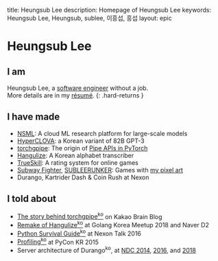 title: Heungsub Lee
description: Homepage of Heungsub Lee
keywords: Heungsub Lee, Heungsub, sublee, 이흥섭, 흥섭
layout: epic

Heungsub Lee
============

I am
----

Heungsub Lee, a [software engineer][] without a job.
<br />
More details are in my [résumé](/resume/).
{: .hard-returns }

[software engineer]: https://github.com/sublee

I have made
-----------

- [NSML][]: A cloud ML research platform for large-scale models
- [HyperCLOVA][]: a Korean variant of 82B GPT-3
- [torchgpipe][]: The origin of [Pipe APIs in PyTorch][pytorch-pipe]
- [Hangulize][]: A Korean alphabet transcriber
- [TrueSkill][]: A rating system for online games
- [Subway Fighter][], [SUBLEERUNKER][]: Games with [my pixel art][DeviantArt]
- Durango, Kartrider Dash & Coin Rush at Nexon

[nsml]:           https://ai.nsml.navercorp.com/
[hyperclova]:     https://arxiv.org/abs/2109.04650
[torchgpipe]:     https://torchgpipe.readthedocs.io/
[pytorch-pipe]:   https://pytorch.org/docs/1.8.0/pipeline.html
[hangulize]:      https://hangulize.org/
[trueskill]:      https://trueskill.org/
[subway fighter]: https://yeonghoey.itch.io/subway-fighter
[subleerunker]:   /runker/
[deviantart]:     https://www.deviantart.com/sublee

I told about
------------

- [The story behind torchgpipe<sup>ko</sup>][torchgpipe-blog] on Kakao Brain Blog
- [Remake of Hangulize<sup>ko</sup>][gokr1808] at Golang Korea Meetup 2018 and Naver D2
- [Python Survival Guide<sup>ko</sup>][nxtk16] at Nexon Talk 2016
- [Profiling<sup>ko</sup>][pycon15] at PyCon KR 2015
- Server architecture of Durango<sup>ko</sup>, at [NDC 2014][ndc14], [2016][ndc16], and [2018][ndc18]

[torchgpipe-blog]: https://web.archive.org/web/20211020112459/https://kakaobrain.com/blog/66
[gokr1808]: https://subl.ee/~gokr1808
[nxtk16]:   https://subl.ee/~nxtk16
[pycon15]:  https://subl.ee/~pycon15

[ndc14]: https://subl.ee/~ndc14
[ndc16]: https://subl.ee/~ndc16
[ndc18]: https://subl.ee/~ndc18
